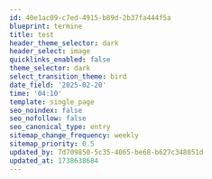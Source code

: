 ```yaml
---
id: 40e1ac09-c7ed-4915-b89d-2b37fa444f5a
blueprint: termine
title: test
header_theme_selector: dark
header_select: image
quicklinks_enabled: false
theme_selector: dark
select_transition_theme: bird
date_field: '2025-02-20'
time: '04:10'
template: single_page
seo_noindex: false
seo_nofollow: false
seo_canonical_type: entry
sitemap_change_frequency: weekly
sitemap_priority: 0.5
updated_by: 7d709850-5c35-4065-be68-b627c348051d
updated_at: 1738638684
---
```

